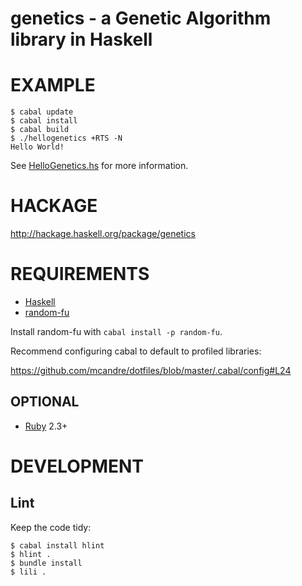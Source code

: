 # genetics - a Genetic Algorithm library in Haskell

# EXAMPLE

```
$ cabal update
$ cabal install
$ cabal build
$ ./hellogenetics +RTS -N
Hello World!
```

See [HelloGenetics.hs](https://github.com/mcandre/genetics/blob/master/HelloGenetics.hs) for more information.

# HACKAGE

http://hackage.haskell.org/package/genetics

# REQUIREMENTS

* [Haskell](http://www.haskell.org/)
* [random-fu](http://hackage.haskell.org/package/random-fu)

Install random-fu with `cabal install -p random-fu`.

Recommend configuring cabal to default to profiled libraries:

https://github.com/mcandre/dotfiles/blob/master/.cabal/config#L24

## OPTIONAL

* [Ruby](https://www.ruby-lang.org/) 2.3+

# DEVELOPMENT

## Lint

Keep the code tidy:

```
$ cabal install hlint
$ hlint .
$ bundle install
$ lili .
```
